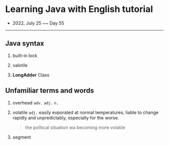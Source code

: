 # Learning Java with English tutorial
- 2022, July 25 ~~ Day 55

---

## Java syntax

1. built-in lock

2. valotile

3. **LongAdder** Class

## Unfamiliar terms and words

1. overhead `adv.` `adj.` `n.`

2. volatile `adj.` easily evporated at normal temperatures; liable to change rapidly and unpredictably, especially for the worse.

    > the political situation wa becoming more volatile

3. segment